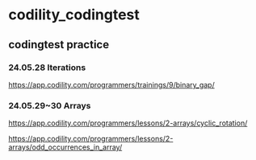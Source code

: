 # codility_codingtest

## codingtest practice

### 24.05.28 Iterations
https://app.codility.com/programmers/trainings/9/binary_gap/

### 24.05.29~30 Arrays
https://app.codility.com/programmers/lessons/2-arrays/cyclic_rotation/

https://app.codility.com/programmers/lessons/2-arrays/odd_occurrences_in_array/
